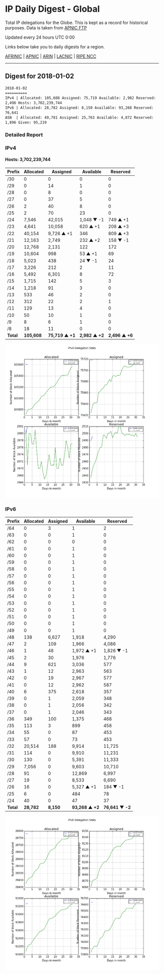 # IP Daily Digest - Global

Total IP delegations for the Globe. This is kept as a record for historical purposes. Data is taken from [APNIC FTP](https://ftp.apnic.net/)

Updated every 24 hours UTC 0:00

Links below take you to daily digests for a region.

[AFRINIC](./archives/AFRINIC/) | [APNIC](./archives/APNIC/) | [ARIN](./archives/ARIN/) | [LACNIC](./archives/LACNIC/) | [RIPE NCC](./archives/RIPE_NCC/)

---

## Digest for 2018-01-02
```
2018-01-02
==========
IPv4 | Allocated: 105,608 Assigned: 75,719 Available: 2,982 Reserved: 2,496 Hosts: 3,702,239,744
IPv6 | Allocated: 28,782 Assigned: 8,150 Available: 93,268 Reserved: 76,641
ASN  | Allocated: 49,781 Assigned: 25,763 Available: 4,872 Reserved: 1,896 Given: 95,219
```

### Detailed Report

### IPv4

#### Hosts: **3,702,239,744**

| Prefix | Allocated | Assigned | Available | Reserved |
| ----- | ----- | ----- | ----- | ----- |
| /30 | 0 | 0 | 0 | 0 |
| /29 | 0 | 14 | 1 | 0 |
| /28 | 0 | 8 | 0 | 0 |
| /27 | 0 | 37 | 5 | 0 |
| /26 | 2 | 40 | 8 | 0 |
| /25 | 2 | 70 | 23 | 0 |
| /24 | 7,546 | 42,015 | 1,048 ▼ -1 | 749 ▲ +1 |
| /23 | 4,641 | 10,058 | 620 ▲ +1 | 208 ▲ +3 |
| /22 | 40,154 | 9,726 ▲ +1 | 346 | 809 ▲ +3 |
| /21 | 12,163 | 2,749 | 232 ▲ +2 | 158 ▼ -1 |
| /20 | 12,768 | 2,131 | 122 | 172 |
| /19 | 10,604 | 998 | 53 ▲ +1 | 69 |
| /18 | 5,023 | 438 | 24 ▼ -1 | 24 |
| /17 | 3,226 | 212 | 2 | 11 |
| /16 | 5,492 | 6,301 | 8 | 72 |
| /15 | 1,715 | 142 | 5 | 3 |
| /14 | 1,218 | 91 | 3 | 0 |
| /13 | 533 | 46 | 2 | 0 |
| /12 | 312 | 22 | 2 | 1 |
| /11 | 129 | 13 | 4 | 0 |
| /10 | 50 | 10 | 1 | 0 |
| /9 | 8 | 6 | 1 | 0 |
| /8 | 18 | 11 | 0 | 0 |
| **Total** | **105,608** | **75,719 ▲ +1** | **2,982 ▲ +2** | **2,496 ▲ +6** |

![ipv4-stats](ipv4-figure.png)

### IPv6

| Prefix | Allocated | Assigned | Available | Reserved |
| ----- | ----- | ----- | ----- | ----- |
| /64 | 0 | 3 | 1 | 2 |
| /63 | 0 | 0 | 1 | 0 |
| /62 | 0 | 0 | 0 | 0 |
| /61 | 0 | 0 | 1 | 0 |
| /60 | 0 | 0 | 1 | 0 |
| /59 | 0 | 0 | 1 | 0 |
| /58 | 0 | 0 | 1 | 0 |
| /57 | 0 | 0 | 1 | 0 |
| /56 | 0 | 0 | 1 | 0 |
| /55 | 0 | 0 | 1 | 0 |
| /54 | 0 | 0 | 1 | 0 |
| /53 | 0 | 0 | 1 | 0 |
| /52 | 0 | 0 | 1 | 0 |
| /51 | 0 | 0 | 1 | 0 |
| /50 | 0 | 0 | 1 | 0 |
| /49 | 0 | 0 | 1 | 0 |
| /48 | 138 | 6,627 | 1,918 | 4,290 |
| /47 | 2 | 109 | 1,966 | 4,086 |
| /46 | 1 | 48 | 1,972 ▲ +1 | 1,826 ▼ -1 |
| /45 | 2 | 30 | 1,976 | 1,776 |
| /44 | 9 | 621 | 3,036 | 577 |
| /43 | 1 | 12 | 2,963 | 563 |
| /42 | 0 | 19 | 2,967 | 577 |
| /41 | 0 | 12 | 2,962 | 587 |
| /40 | 6 | 375 | 2,618 | 357 |
| /39 | 0 | 1 | 2,059 | 348 |
| /38 | 0 | 1 | 2,056 | 342 |
| /37 | 0 | 1 | 2,046 | 343 |
| /36 | 349 | 100 | 1,375 | 468 |
| /35 | 113 | 3 | 899 | 458 |
| /34 | 55 | 0 | 87 | 453 |
| /33 | 57 | 0 | 73 | 453 |
| /32 | 20,514 | 188 | 9,914 | 11,725 |
| /31 | 114 | 0 | 9,910 | 11,231 |
| /30 | 130 | 0 | 5,391 | 11,333 |
| /29 | 7,056 | 0 | 9,603 | 10,710 |
| /28 | 91 | 0 | 12,869 | 6,997 |
| /27 | 19 | 0 | 8,533 | 6,690 |
| /26 | 16 | 0 | 5,327 ▲ +1 | 184 ▼ -1 |
| /25 | 6 | 0 | 484 | 78 |
| /24 | 40 | 0 | 47 | 37 |
| **Total** | **28,782** | **8,150** | **93,268 ▲ +2** | **76,641 ▼ -2** |

![ipv6-stats](ipv6-figure.png)